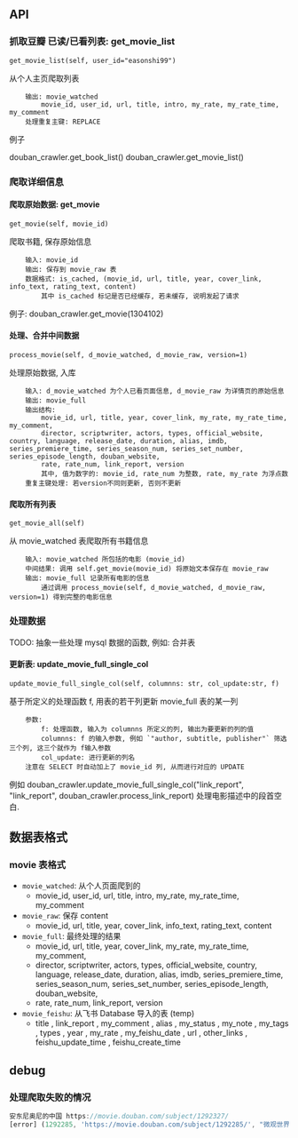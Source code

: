 
## API

### 抓取豆瓣 已读/已看列表: get_movie_list

`get_movie_list(self, user_id="easonshi99")`

从个人主页爬取列表

        输出: movie_watched
            movie_id, user_id, url, title, intro, my_rate, my_rate_time, my_comment
        处理重复主键: REPLACE

例子

douban_crawler.get_book_list()
douban_crawler.get_movie_list()

### 爬取详细信息

#### 爬取原始数据: get_movie

`get_movie(self, movie_id)`

爬取书籍, 保存原始信息

        输入: movie_id
        输出: 保存到 movie_raw 表
        数据格式: is_cached, (movie_id, url, title, year, cover_link, info_text, rating_text, content)
            其中 is_cached 标记是否已经缓存, 若未缓存, 说明发起了请求

例子: douban_crawler.get_movie(1304102)

#### 处理、合并中间数据

`process_movie(self, d_movie_watched, d_movie_raw, version=1)`

处理原始数据, 入库

        输入: d_movie_watched 为个人已看页面信息, d_movie_raw 为详情页的原始信息
        输出: movie_full
        输出结构:
            movie_id, url, title, year, cover_link, my_rate, my_rate_time, my_comment, 
            director, scriptwriter, actors, types, official_website, country, language, release_date, duration, alias, imdb, series_premiere_time, series_season_num, series_set_number, series_episode_length, douban_website, 
            rate, rate_num, link_report, version
            其中, 值为数字的: movie_id, rate_num 为整数, rate, my_rate 为浮点数
        重复主键处理: 若version不同则更新, 否则不更新

#### 爬取所有列表

`get_movie_all(self)`

从 movie_watched 表爬取所有书籍信息

        输入: movie_watched 所包括的电影 (movie_id)
        中间结果: 调用 self.get_movie(movie_id) 将原始文本保存在 movie_raw
        输出: movie_full 记录所有电影的信息
            通过调用 process_movie(self, d_movie_watched, d_movie_raw, version=1) 得到完整的电影信息

### 处理数据

TODO: 抽象一些处理 mysql 数据的函数, 例如: 合并表

#### 更新表: update_movie_full_single_col

`update_movie_full_single_col(self, columnns: str, col_update:str, f)`

基于所定义的处理函数 f, 用表的若干列更新 movie_full 表的某一列

        参数:
            f: 处理函数, 输入为 columnns 所定义的列, 输出为要更新的列的值
            columnns: f 的输入参数, 例如 `"author, subtitle, publisher"` 筛选三个列, 这三个就作为 f输入参数
            col_update: 进行更新的列名
        注意在 SELECT 时自动加上了 movie_id 列, 从而进行对应的 UPDATE

例如 douban_crawler.update_movie_full_single_col("link_report", "link_report", douban_crawler.process_link_report) 处理电影描述中的段首空白.

## 数据表格式

### movie 表格式

- `movie_watched`: 从个人页面爬到的
    - movie_id, user_id, url, title, intro, my_rate, my_rate_time, my_comment
- `movie_raw`: 保存 content
    - movie_id, url, title, year, cover_link, info_text, rating_text, content
- `movie_full`: 最终处理的结果
    - movie_id, url, title, year, cover_link, my_rate, my_rate_time, my_comment,
    - director, scriptwriter, actors, types, official_website, country, language, release_date, duration, alias, imdb, series_premiere_time, series_season_num, series_set_number, series_episode_length, douban_website,
    - rate, rate_num, link_report, version
- `movie_feishu`: 从飞书 Database 导入的表 (temp)
    - title , link_report , my_comment , alias , my_status , my_note , my_tags , types , year , my_rate , my_feishu_date , url , other_links , feishu_update_time , feishu_create_time

## debug

### 处理爬取失败的情况

```js
安东尼奥尼的中国 https://movie.douban.com/subject/1292327/
[error] (1292285, 'https://movie.douban.com/subject/1292285/', "微观世界 Microcosmos: Le peuple de l'herbe")
```
